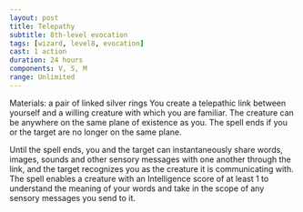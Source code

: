 ```yaml
---
layout: post
title: Telepathy
subtitle: 8th-level evocation
tags: [wizard, level8, evocation]
cast: 1 action
duration: 24 hours
components: V, S, M
range: Unlimited
---
```

Materials: a pair of linked silver rings
You create a telepathic link between yourself and a willing creature with which you are familiar. The creature can be anywhere on the same plane of existence as you. The spell ends if you or the target are no longer on the same plane.

Until the spell ends, you and the target can instantaneously share words, images, sounds and other sensory messages with one another through the link, and the target recognizes you as the creature it is communicating with. The spell enables a creature with an Intelligence score of at least 1 to understand the meaning of your words and take in the scope of any sensory messages you send to it.
